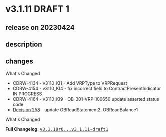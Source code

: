 # v3.1.11 DRAFT 1

## release on 20230424

## description

## changes

What's Changed

* CDRW-4134 - v3110_KI1 - Add VRPType to VRPRequest
* CDRW-4154 - v3110_KI4 - fix incorrect field to ContractPresentIndicator IN PROGRESS
* CDRW-4164 - v3110_KI9 - OB-301-VRP-100650 update asserted status code
* <a href="https://openbanking.atlassian.net/wiki/spaces/WOR/pages/2594308097/258" rel="nofollow">Decision 258</a> - update OBReadStatement2, OBReadBalance1

What's Changed

<strong>Full Changelog</strong>: <a class="commit-link" href="https://github.com/OpenBankingUK/read-write-api-specs/compare/v3.1.10r6...v3.1.11-draft1"><tt>v3.1.10r6...v3.1.11-draft1</tt></a>

